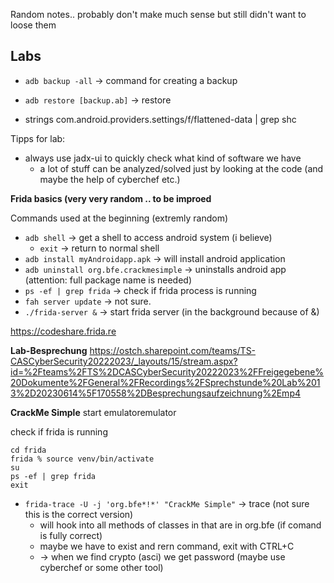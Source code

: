 Random notes.. probably don't make much sense but still didn't want to loose them

## Labs

- `adb backup -all` -> command for creating a backup
- `adb restore [backup.ab]` -> restore


- strings com.android.providers.settings/f/flattened-data | grep  shc


Tipps for lab:
- always use jadx-ui to quickly check what kind of software we have
    - a lot of stuff can be analyzed/solved just by looking at the code (and maybe the help of cyberchef etc.)


**Frida basics (very very random .. to be improed**

Commands used at the beginning (extremly random)
- `adb shell` ->  get a shell to access android system (i believe)
    - `exit` -> return to normal shell
- `adb install myAndroidapp.apk` -> will install android application
- `adb uninstall org.bfe.crackmesimple` -> uninstalls android app (attention: full package name is needed)
- `ps -ef | grep frida` -> check if frida process is running
- `fah server update` -> not sure.
- `./frida-server &` -> start frida server (in the background because of &)

https://codeshare.frida.re


**Lab-Besprechung**
https://ostch.sharepoint.com/teams/TS-CASCyberSecurity20222023/_layouts/15/stream.aspx?id=%2Fteams%2FTS%2DCASCyberSecurity20222023%2FFreigegebene%20Dokumente%2FGeneral%2FRecordings%2FSprechstunde%20Lab%2013%2D20230614%5F170558%2DBesprechungsaufzeichnung%2Emp4


**CrackMe Simple**
start emulatoremulator


check if frida is running
```
cd frida
frida % source venv/bin/activate
su
ps -ef | grep frida
exit
```

- `frida-trace -U -j 'org.bfe*!*' "CrackMe Simple"` -> trace (not sure this is the correct version)
    - will hook into all methods of classes in that are in org.bfe (if comand is fully correct)
    - maybe we have to exist and rern command, exit with CTRL+C
    - -> when we find crypto (asci) we get password (maybe use cyberchef or some other tool)